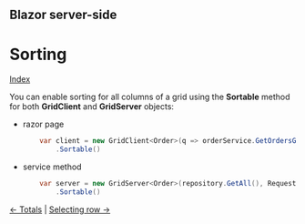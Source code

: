 ## Blazor server-side

# Sorting

[Index](Documentation.md)

You can enable sorting for all columns of a grid using the **Sortable** method for both **GridClient** and **GridServer** objects:
* razor page
    ```c#
        var client = new GridClient<Order>(q => orderService.GetOrdersGridRows(columns, q), query, false, "ordersGrid", Columns, locale)
            .Sortable()
    ```

* service method
    ```c#
        var server = new GridServer<Order>(repository.GetAll(), Request.Query, true, "ordersGrid", columns, 10)
            .Sortable()
    ```

[<- Totals](Totals.md) | [Selecting row ->](Selecting_row.md)